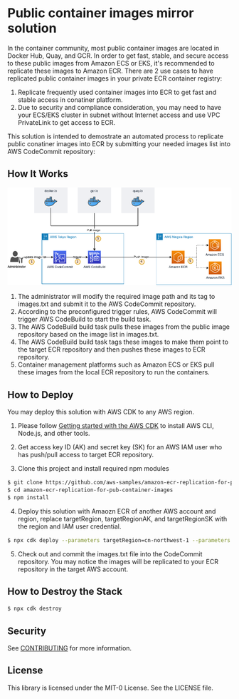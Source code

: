 # Public container images mirror solution

In the container community, most public container images are located in Docker Hub, Quay, and GCR. In order to get fast, stable, and secure access to these public images from Amazon ECS or EKS, it's recommended to replicate these images to Amazon ECR. There are 2 use cases to have replicated public container images in your private ECR container registry:
1. Replicate frequently used container images into ECR to get fast and stable access in conatiner platform.
2. Due to security and compliance consideration, you may need to have your ECS/EKS cluster in subnet without Internet access and use VPC PrivateLink to get access to ECR.

This solution is intended to demostrate an automated process to replicate public conatiner images into ECR by submitting your needed images list into AWS CodeCommit repository:

## How It Works

![](./public-image-mirror.png)

1. The administrator will modify the required image path and its tag to images.txt and submit it to the AWS CodeCommit repository.
2. According to the preconfigured trigger rules, AWS CodeCommit will trigger AWS CodeBuild to start the build task.
3. The AWS CodeBuild build task pulls these images from the public image repository based on the image list in images.txt.
4. The AWS CodeBuild build task tags these images to make them point to the target ECR repository and then pushes these images to ECR repository.
5. Container management platforms such as Amazon ECS or EKS pull these images from the local ECR repository to run the containers.


## How to Deploy

You may deploy this solution with AWS CDK to any AWS region.

1. Please follow [Getting started with the AWS CDK](https://docs.aws.amazon.com/cdk/latest/guide/getting_started.html) to install AWS CLI, Node.js, and other tools.

2. Get access key ID (AK) and secret key (SK) for an AWS IAM user who has push/pull access to target ECR repository.

3. Clone this project and install required npm modules

```bash
$ git clone https://github.com/aws-samples/amazon-ecr-replication-for-pub-container-images.git
$ cd amazon-ecr-replication-for-pub-container-images
$ npm install
```

4. Deploy this solution with Amaozn ECR of another AWS account and region, replace targetRegion, targetRegionAK, and targetRegionSK with the region and IAM user credential.

```bash
$ npx cdk deploy --parameters targetRegion=cn-northwest-1 --parameters targetRegionAK=AKABCD12345 --parameters targetRegionSK=SK12345
```

5. Check out and commit the images.txt file into the CodeCommit repository. You may notice the images will be replicated to your ECR repository in the target AWS account.

## How to Destroy the Stack

```bash
$ npx cdk destroy
```

## Security

See [CONTRIBUTING](CONTRIBUTING.md#security-issue-notifications) for more information.

## License

This library is licensed under the MIT-0 License. See the LICENSE file.
